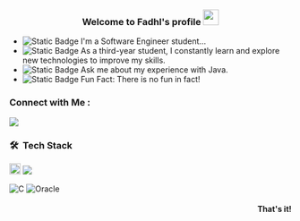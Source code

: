
<h3 align="center">
  Welcome to Fadhl's profile
  <img src="https://media.giphy.com/media/hvRJCLFzcasrR4ia7z/giphy.gif" width="28">
</h3>

- ![Static Badge](https://img.shields.io/badge/Who%20I%20am%3F-red) I'm a Software Engineer student...
- ![Static Badge](https://img.shields.io/badge/I'm%20in%20The%20Road-cyan) As a third-year student, I constantly learn and explore new technologies to improve my skills.
- ![Static Badge](https://img.shields.io/badge/%F0%9F%92%AC%20Questions-blue) Ask me about my experience with Java.
- ![Static Badge](https://img.shields.io/badge/%F0%9F%95%B5%EF%B8%8F%E2%80%8D%E2%99%82%EF%B8%8F%20off--the--record-black) Fun Fact: There is no fun in fact!


### Connect with Me :

<a href="https://t.me/FadhlFadhili" target="_blank"><img src="https://img.shields.io/badge/Telegram-white?style=for-the-badge&logo=Telegram&logoColor=ffe6a7&logoSize=20&color=99582a"/></a>

### 🛠 &nbsp;Tech Stack
<img src="https://img.icons8.com/?size=100&id=13679&format=png&color=000000" height="20">
<img src="https://img.shields.io/badge/Java-blue?style=for-the-badge">

![C](https://img.shields.io/badge/C-00599C?style=for-the-badge&logo=c&logoColor=white)
![Oracle](https://img.shields.io/badge/Oracle%20SQL-F80000?style=for-the-badge&logo=oracle&logoColor=white)

<h4 align="right"> That's it! </h4>
